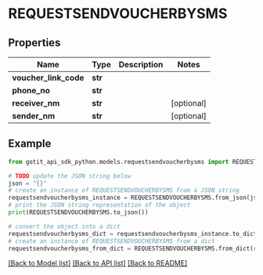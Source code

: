 # REQUESTSENDVOUCHERBYSMS


## Properties

Name | Type | Description | Notes
------------ | ------------- | ------------- | -------------
**voucher_link_code** | **str** |  | 
**phone_no** | **str** |  | 
**receiver_nm** | **str** |  | [optional] 
**sender_nm** | **str** |  | [optional] 

## Example

```python
from gotit_api_sdk_python.models.requestsendvoucherbysms import REQUESTSENDVOUCHERBYSMS

# TODO update the JSON string below
json = "{}"
# create an instance of REQUESTSENDVOUCHERBYSMS from a JSON string
requestsendvoucherbysms_instance = REQUESTSENDVOUCHERBYSMS.from_json(json)
# print the JSON string representation of the object
print(REQUESTSENDVOUCHERBYSMS.to_json())

# convert the object into a dict
requestsendvoucherbysms_dict = requestsendvoucherbysms_instance.to_dict()
# create an instance of REQUESTSENDVOUCHERBYSMS from a dict
requestsendvoucherbysms_from_dict = REQUESTSENDVOUCHERBYSMS.from_dict(requestsendvoucherbysms_dict)
```
[[Back to Model list]](../README.md#documentation-for-models) [[Back to API list]](../README.md#documentation-for-api-endpoints) [[Back to README]](../README.md)


